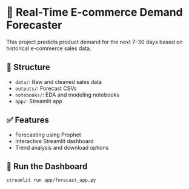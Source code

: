# 🛒 Real-Time E-commerce Demand Forecaster

This project predicts product demand for the next 7–30 days based on historical e-commerce sales data.

## 📁 Structure
- `data/`: Raw and cleaned sales data
- `outputs/`: Forecast CSVs
- `notebooks/`: EDA and modeling notebooks
- `app/`: Streamlit app

## ✅ Features
- Forecasting using Prophet
- Interactive Streamlit dashboard
- Trend analysis and download options

## 🚀 Run the Dashboard
```bash
streamlit run app/forecast_app.py
```